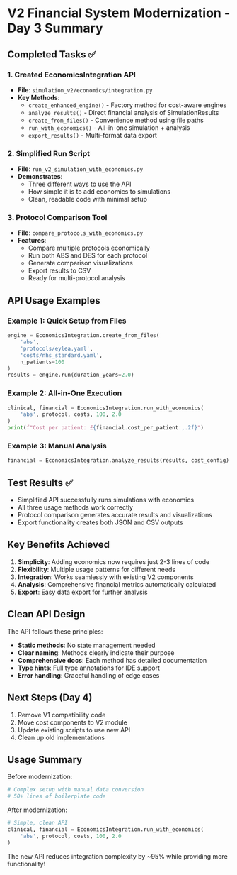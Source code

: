 # V2 Financial System Modernization - Day 3 Summary

## Completed Tasks ✅

### 1. Created EconomicsIntegration API
- **File**: `simulation_v2/economics/integration.py`
- **Key Methods**:
  - `create_enhanced_engine()` - Factory method for cost-aware engines
  - `analyze_results()` - Direct financial analysis of SimulationResults
  - `create_from_files()` - Convenience method using file paths
  - `run_with_economics()` - All-in-one simulation + analysis
  - `export_results()` - Multi-format data export

### 2. Simplified Run Script
- **File**: `run_v2_simulation_with_economics.py`
- **Demonstrates**:
  - Three different ways to use the API
  - How simple it is to add economics to simulations
  - Clean, readable code with minimal setup

### 3. Protocol Comparison Tool
- **File**: `compare_protocols_with_economics.py`
- **Features**:
  - Compare multiple protocols economically
  - Run both ABS and DES for each protocol
  - Generate comparison visualizations
  - Export results to CSV
  - Ready for multi-protocol analysis

## API Usage Examples

### Example 1: Quick Setup from Files
```python
engine = EconomicsIntegration.create_from_files(
    'abs',
    'protocols/eylea.yaml',
    'costs/nhs_standard.yaml',
    n_patients=100
)
results = engine.run(duration_years=2.0)
```

### Example 2: All-in-One Execution
```python
clinical, financial = EconomicsIntegration.run_with_economics(
    'abs', protocol, costs, 100, 2.0
)
print(f"Cost per patient: £{financial.cost_per_patient:,.2f}")
```

### Example 3: Manual Analysis
```python
financial = EconomicsIntegration.analyze_results(results, cost_config)
```

## Test Results ✅

- Simplified API successfully runs simulations with economics
- All three usage methods work correctly
- Protocol comparison generates accurate results and visualizations
- Export functionality creates both JSON and CSV outputs

## Key Benefits Achieved

1. **Simplicity**: Adding economics now requires just 2-3 lines of code
2. **Flexibility**: Multiple usage patterns for different needs
3. **Integration**: Works seamlessly with existing V2 components
4. **Analysis**: Comprehensive financial metrics automatically calculated
5. **Export**: Easy data export for further analysis

## Clean API Design

The API follows these principles:
- **Static methods**: No state management needed
- **Clear naming**: Methods clearly indicate their purpose
- **Comprehensive docs**: Each method has detailed documentation
- **Type hints**: Full type annotations for IDE support
- **Error handling**: Graceful handling of edge cases

## Next Steps (Day 4)

1. Remove V1 compatibility code
2. Move cost components to V2 module
3. Update existing scripts to use new API
4. Clean up old implementations

## Usage Summary

Before modernization:
```python
# Complex setup with manual data conversion
# 50+ lines of boilerplate code
```

After modernization:
```python
# Simple, clean API
clinical, financial = EconomicsIntegration.run_with_economics(
    'abs', protocol, costs, 100, 2.0
)
```

The new API reduces integration complexity by ~95% while providing more functionality!